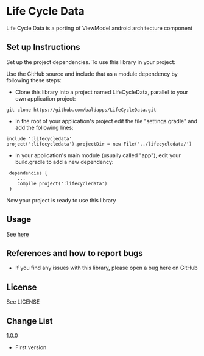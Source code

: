 # Life Cycle Data

Life Cycle Data is a porting of ViewModel android architecture component

## Set up Instructions
Set up the project dependencies. To use this library in your project:

Use the GitHub source and include that as a module dependency by following these steps:
 * Clone this library into a project named LifeCycleData, parallel to your own application project:
```shell
git clone https://github.com/baldapps/LifeCycleData.git
```
 * In the root of your application's project edit the file "settings.gradle" and add the following lines:
```shell
include ':lifecycledata'
project(':lifecycledata').projectDir = new File('../lifecycledata/')
```
 * In your application's main module (usually called "app"), edit your build.gradle to add a new dependency:
```shell
 dependencies {
    ...
    compile project(':lifecycledata')
 }
```
Now your project is ready to use this library

## Usage
See [here](https://developer.android.com/topic/libraries/architecture/viewmodel.html)

## References and how to report bugs
* If you find any issues with this library, please open a bug here on GitHub

## License
See LICENSE

## Change List

1.0.0
 * First version